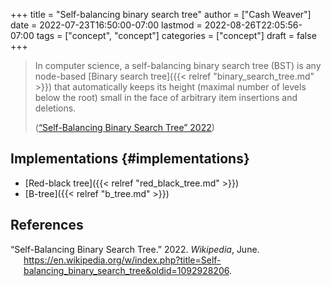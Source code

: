 +++
title = "Self-balancing binary search tree"
author = ["Cash Weaver"]
date = 2022-07-23T16:50:00-07:00
lastmod = 2022-08-26T22:05:56-07:00
tags = ["concept", "concept"]
categories = ["concept"]
draft = false
+++

> In computer science, a self-balancing binary search tree (BST) is any node-based [Binary search tree]({{< relref "binary_search_tree.md" >}}) that automatically keeps its height (maximal number of levels below the root) small in the face of arbitrary item insertions and deletions.
>
> (<a href="#citeproc_bib_item_1">“Self-Balancing Binary Search Tree” 2022</a>)


## Implementations {#implementations}

-   [Red-black tree]({{< relref "red_black_tree.md" >}})
-   [B-tree]({{< relref "b_tree.md" >}})

## References

<style>.csl-entry{text-indent: -1.5em; margin-left: 1.5em;}</style><div class="csl-bib-body">
  <div class="csl-entry"><a id="citeproc_bib_item_1"></a>“Self-Balancing Binary Search Tree.” 2022. <i>Wikipedia</i>, June. <a href="https://en.wikipedia.org/w/index.php?title=Self-balancing_binary_search_tree&oldid=1092928206">https://en.wikipedia.org/w/index.php?title=Self-balancing_binary_search_tree&#38;oldid=1092928206</a>.</div>
</div>
